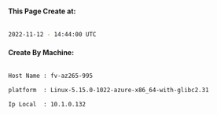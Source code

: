 
   
#### This Page Create at:

```bash

2022-11-12 - 14:44:00 UTC

```

#### Create By Machine:

```bash

Host Name : fv-az265-995

platform  : Linux-5.15.0-1022-azure-x86_64-with-glibc2.31

Ip Local  : 10.1.0.132

```

